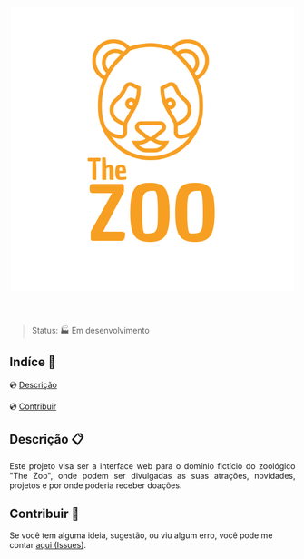 <header style="text-align:center">

![logo_projeto][the_zoo-logo]

</header>

<!--Tecnologias Utilizadas e suas versões-->

> Status: :factory: Em desenvolvimento

## Indíce :bookmark_tabs:

:cd: [Descrição](#descrição-clipboard) 

:cd: [Contribuir](#contribuir-gift) 

## Descrição :clipboard:

<p style="text-align:justify">
Este projeto visa ser a interface web para o domínio fictício do zoológico "The Zoo", onde podem ser divulgadas as suas atrações, novidades, projetos e por onde poderia receber doações.
</p>

## Contribuir :gift:

Se você tem alguma ideia, sugestão, ou viu algum erro, você pode me contar [aqui (Issues)][issues].

<!--Links utilizados no documento-->

[the_zoo-logo]: https://github.com/GustavoHerreroNunes/the_zoo/blob/main/img/logo/logo-Texto_Vertical.png

[issues]: https://github.com/GustavoHerreroNunes/the_zoo/issues